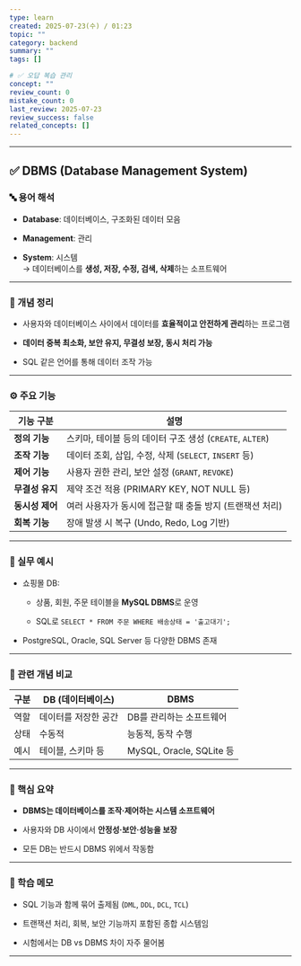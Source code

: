 ```yaml
---
type: learn
created: 2025-07-23(수) / 01:23
topic: ""
category: backend
summary: ""
tags: []

# ✅ 오답 복습 관리
concept: ""
review_count: 0
mistake_count: 0
last_review: 2025-07-23
review_success: false
related_concepts: []
---
```

---

## ✅ DBMS (Database Management System)

### 🔤 용어 해석

- **Database**: 데이터베이스, 구조화된 데이터 모음
    
- **Management**: 관리
    
- **System**: 시스템  
    → 데이터베이스를 **생성, 저장, 수정, 검색, 삭제**하는 소프트웨어
    

---

### 📌 개념 정리

- 사용자와 데이터베이스 사이에서 데이터를 **효율적이고 안전하게 관리**하는 프로그램
    
- **데이터 중복 최소화, 보안 유지, 무결성 보장, 동시 처리 가능**
    
- SQL 같은 언어를 통해 데이터 조작 가능
    

---

### ⚙️ 주요 기능

|기능 구분|설명|
|---|---|
|**정의 기능**|스키마, 테이블 등의 데이터 구조 생성 (`CREATE`, `ALTER`)|
|**조작 기능**|데이터 조회, 삽입, 수정, 삭제 (`SELECT`, `INSERT` 등)|
|**제어 기능**|사용자 권한 관리, 보안 설정 (`GRANT`, `REVOKE`)|
|**무결성 유지**|제약 조건 적용 (PRIMARY KEY, NOT NULL 등)|
|**동시성 제어**|여러 사용자가 동시에 접근할 때 충돌 방지 (트랜잭션 처리)|
|**회복 기능**|장애 발생 시 복구 (Undo, Redo, Log 기반)|

---

### 💬 실무 예시

- 쇼핑몰 DB:
    
    - 상품, 회원, 주문 테이블을 **MySQL DBMS**로 운영
        
    - SQL로 `SELECT * FROM 주문 WHERE 배송상태 = '출고대기';`
        
- PostgreSQL, Oracle, SQL Server 등 다양한 DBMS 존재
    

---

### 🔁 관련 개념 비교

|구분|DB (데이터베이스)|DBMS|
|---|---|---|
|역할|데이터를 저장한 공간|DB를 관리하는 소프트웨어|
|상태|수동적|능동적, 동작 수행|
|예시|테이블, 스키마 등|MySQL, Oracle, SQLite 등|

---

### 🎯 핵심 요약

- **DBMS는 데이터베이스를 조작·제어하는 시스템 소프트웨어**
    
- 사용자와 DB 사이에서 **안정성·보안·성능을 보장**
    
- 모든 DB는 반드시 DBMS 위에서 작동함
    

---

### 🧠 학습 메모

- SQL 기능과 함께 묶어 출제됨 (`DML`, `DDL`, `DCL`, `TCL`)
    
- 트랜잭션 처리, 회복, 보안 기능까지 포함된 종합 시스템임
    
- 시험에서는 DB vs DBMS 차이 자주 물어봄
    

---